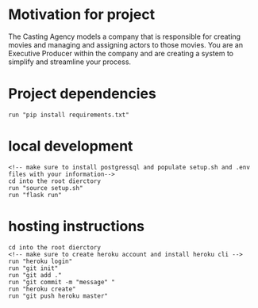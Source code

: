# Motivation for project

The Casting Agency models a company that is responsible for creating movies and managing and assigning actors to those movies. You are an Executive Producer within the company and are creating a system to simplify and streamline your process.

# Project dependencies

    run "pip install requirements.txt"

# local development

    <!-- make sure to install postgressql and populate setup.sh and .env files with your information-->
    cd into the root dierctory
    run "source setup.sh"
    run "flask run"

# hosting instructions

    cd into the root dierctory
    <!-- make sure to create heroku account and install heroku cli -->
    run "heroku login"
    run "git init"
    run "git add ."
    run "git commit -m "message" "
    run "heroku create"
    run "git push heroku master"
